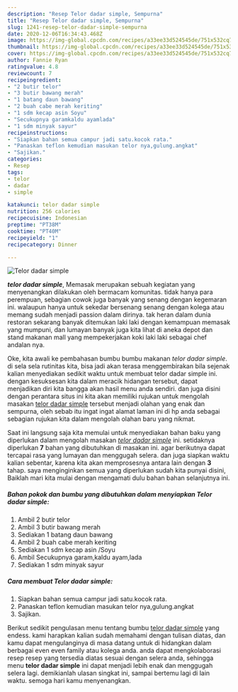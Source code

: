 ```yaml
---
description: "Resep Telor dadar simple, Sempurna"
title: "Resep Telor dadar simple, Sempurna"
slug: 1241-resep-telor-dadar-simple-sempurna
date: 2020-12-06T16:34:43.468Z
image: https://img-global.cpcdn.com/recipes/a33ee33d524545de/751x532cq70/telor-dadar-simple-foto-resep-utama.jpg
thumbnail: https://img-global.cpcdn.com/recipes/a33ee33d524545de/751x532cq70/telor-dadar-simple-foto-resep-utama.jpg
cover: https://img-global.cpcdn.com/recipes/a33ee33d524545de/751x532cq70/telor-dadar-simple-foto-resep-utama.jpg
author: Fannie Ryan
ratingvalue: 4.8
reviewcount: 7
recipeingredient:
- "2 butir telor"
- "3 butir bawang merah"
- "1 batang daun bawang"
- "2 buah cabe merah keriting"
- "1 sdm kecap asin Soyu"
- "Secukupnya garamkaldu ayamlada"
- "1 sdm minyak sayur"
recipeinstructions:
- "Siapkan bahan semua campur jadi satu.kocok rata."
- "Panaskan teflon kemudian masukan telor nya,gulung.angkat"
- "Sajikan."
categories:
- Resep
tags:
- telor
- dadar
- simple

katakunci: telor dadar simple 
nutrition: 256 calories
recipecuisine: Indonesian
preptime: "PT38M"
cooktime: "PT40M"
recipeyield: "1"
recipecategory: Dinner

---
```



![Telor dadar simple](https://img-global.cpcdn.com/recipes/a33ee33d524545de/751x532cq70/telor-dadar-simple-foto-resep-utama.jpg)

<b><i>telor dadar simple</i></b>, Memasak merupakan sebuah kegiatan yang menyenangkan dilakukan oleh bermacam komunitas. tidak hanya para perempuan, sebagian cowok juga banyak yang senang dengan kegemaran ini. walaupun hanya untuk sekedar bersenang senang dengan kolega atau memang sudah menjadi passion dalam dirinya. tak heran dalam dunia restoran sekarang banyak ditemukan laki laki dengan kemampuan memasak yang mumpuni, dan lumayan banyak juga kita lihat di aneka depot dan stand makanan mall yang mempekerjakan koki laki laki sebagai chef andalan nya.

Oke, kita awali ke pembahasan bumbu bumbu makanan <i>telor dadar simple</i>. di sela sela rutinitas kita, bisa jadi akan terasa menggembirakan bila sejenak kalian menyediakan sedikit waktu untuk membuat telor dadar simple ini. dengan kesuksesan kita dalam meracik hidangan tersebut, dapat menjadikan diri kita bangga akan hasil menu anda sendiri. dan juga disini dengan perantara situs ini kita akan memiliki rujukan untuk mengolah masakan <u>telor dadar simple</u> tersebut menjadi olahan yang enak dan sempurna, oleh sebab itu ingat ingat alamat laman ini di hp anda sebagai sebagian rujukan kita dalam mengolah olahan baru yang nikmat.




Saat ini langsung saja kita memulai untuk menyediakan bahan baku yang diperlukan dalam mengolah masakan <u><i>telor dadar simple</i></u> ini. setidaknya diperlukan <b>7</b> bahan yang dibutuhkan di masakan ini. agar berikutnya dapat tercapai rasa yang lumayan dan menggugah selera. dan juga siapkan waktu kalian sebentar, karena kita akan memprosesnya antara lain dengan <b>3</b> tahap. saya menginginkan semua yang diperlukan sudah kita punyai disini, Baiklah mari kita mulai dengan mengamati dulu bahan bahan selanjutnya ini.

<!--inarticleads1-->

##### Bahan pokok dan bumbu yang dibutuhkan dalam menyiapkan Telor dadar simple:

1. Ambil 2 butir telor
1. Ambil 3 butir bawang merah
1. Sediakan 1 batang daun bawang
1. Ambil 2 buah cabe merah keriting
1. Sediakan 1 sdm kecap asin /Soyu
1. Ambil Secukupnya garam,kaldu ayam,lada
1. Sediakan 1 sdm minyak sayur




<!--inarticleads2-->

##### Cara membuat Telor dadar simple:

1. Siapkan bahan semua campur jadi satu.kocok rata.
1. Panaskan teflon kemudian masukan telor nya,gulung.angkat
1. Sajikan.




Berikut sedikit pengulasan menu tentang bumbu <u>telor dadar simple</u> yang endess. kami harapkan kalian sudah memahami dengan tulisan diatas, dan kamu dapat mengulanginya di masa datang untuk di hidangkan dalam berbagai even even family atau kolega anda. anda dapat mengkolaborasi resep resep yang tersedia diatas sesuai dengan selera anda, sehingga menu <b>telor dadar simple</b> ini dapat menjadi lebih enak dan menggugah selera lagi. demikianlah ulasan singkat ini, sampai bertemu lagi di lain waktu. semoga hari kamu menyenangkan.
